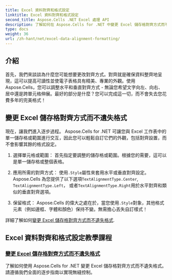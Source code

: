 ```yaml
---
title: Excel 資料對齊和格式設定
linktitle: Excel 資料對齊和格式設定
second_title: Aspose.Cells .NET Excel 處理 API
description: 了解如何在 Aspose.Cells for .NET 中變更 Excel 儲存格對齊方式而不遺失格式。了解無縫 Excel 資料格式設定的逐步教學。
type: docs
weight: 36
url: /zh-hant/net/excel-data-alignment-formatting/
---
```

## 介紹

首先，我們來談談為什麼您可能想要更改對齊方式。對齊就是確保資料整齊地呈現，這可以提高可讀性並使電子表格具有精美、專業的外觀。使用 Aspose.Cells，您可以調整水平和垂直對齊方式 - 無論您希望文字向左、向右、居中還是跨單元格伸展。最好的部分是什麼？您可以完成這一切，而不會失去您花費多年的完美格式！

## 變更 Excel 儲存格對齊方式而不遺失格式

現在，讓我們進入逐步過程。 Aspose.Cells for .NET 可讓您與 Excel 工作表中的單一儲存格或範圍進行交互，因此您可以輕鬆自訂它們的外觀，包括對齊設置，而不會影響其餘的格式設定。

1. 選擇單元格或範圍：
   首先指定要調整的儲存格或範圍。根據您的需要，這可以是單一儲存格或整個表格。

2. 應用所需的對齊方式：
   使用`.Style`屬性來套用水平或垂直對齊設定。 Aspose.Cells 為您提供了以下選項`TextAlignmentType.Center`, `TextAlignmentType.Left`， 或者`TextAlignmentType.Right`用於水平對齊和類似的垂直對齊選項。

3. 保留格式：
    Aspose.Cells 的偉大之處在於，當您使用`.Style`對象，其他格式元素（例如邊框、字體和顏色）保持不變。無需擔心丟失自訂樣式！

詳細了解如何[變更 Excel 儲存格對齊方式而不遺失格式](./change-cells-alignment-in-excel-without-losing-existing-formatting/).

## Excel 資料對齊和格式設定教學課程
### [變更 Excel 儲存格對齊方式而不遺失格式](./change-cells-alignment-in-excel-without-losing-existing-formatting/)
了解如何使用 Aspose.Cells for .NET 變更 Excel 儲存格對齊方式而不遺失格式。請遵循我們全面的逐步指南以實現無縫控制。